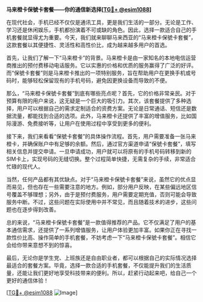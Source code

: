 **马来橙卡保號卡套餐——你的通信新选择[[TG💪+ @esim1088](https://t.me/s/esim1088)]**

在现代社会，手机已经不仅仅是通讯工具，更是我们生活的一部分。无论是工作、学习还是休闲娱乐，手机都扮演着不可或缺的角色。因此，选择一款适合自己的手机套餐就显得尤为重要。今天，我们就来聊聊马来西亚的“马来橙卡保號卡套餐”，这款套餐以其便捷性、灵活性和高性价比，成为越来越多用户的首选。

首先，让我们了解一下“马来橙卡”的背景。马来橙卡是由一家知名的本地电信运营商推出的预付费移动电话服务。它以实惠的价格和优质的服务赢得了广泛的好评。而“保號卡套餐”则是马来橙卡推出的一项特别服务，旨在帮助用户在更换手机或号码时，能够轻松保留现有的手机号码，避免因更换设备而导致的不便。

那么，“马来橙卡保號卡套餐”到底有哪些亮点呢？首先，它的价格非常亲民。对于预算有限的用户来说，这无疑是一个巨大的吸引力。其次，该套餐提供了多种选择，用户可以根据自己的需求定制适合的资费方案。无论是日常通话、短信还是数据流量，都能找到合适的选项。此外，马来橙卡还提供了丰富的增值服务，比如国际漫游、免费接听等，让用户在使用过程中享受到更多的便利。

接下来，我们来看看“保號卡套餐”的具体操作流程。首先，用户需要准备一张马来橙卡，并确保账户中有足够的余额。然后，通过官方渠道申请“保號卡套餐”，填写相关信息并提交申请。一旦申请成功，用户就可以将原有的手机号码转移到新的SIM卡上，实现号码的无缝切换。整个过程简单快捷，无需复杂的手续，非常适合忙碌的现代人。

当然，任何产品都有其优缺点。对于“马来橙卡保號卡套餐”来说，虽然它的优点显而易见，但也存在一些需要注意的地方。例如，部分用户反映，在某些偏远地区信号覆盖不够理想；另外，由于是预付费服务，用户需要定期充值，否则可能会导致服务中断。不过，这些问题在实际使用中并不常见，而且随着技术的进步，这些问题也在逐步得到改善。

总的来说，“马来橙卡保號卡套餐”是一款值得推荐的产品。它不仅满足了用户的基本通信需求，还提供了一系列增值服务，让用户体验更加丰富。如果你正在寻找一款性价比高、操作简单的手机套餐，不妨考虑一下“马来橙卡保號卡套餐”。相信它会给你带来意想不到的惊喜。

最后，无论你是学生党、上班族还是自由职业者，都可以根据自己的实际情况选择最适合的套餐方案。毕竟，选择一款合适的手机套餐，不仅能提升我们的生活质量，还能让我们更好地享受科技带来的便利。所以，赶紧行动起来吧，给自己一个更好的通信体验！

[[TG💪+ @esim1088](https://t.me/s/esim1088) ![Image](https://i.postimg.cc/4NQfJmqS/Snipaste-2025-05-13-00-14-12.png)]